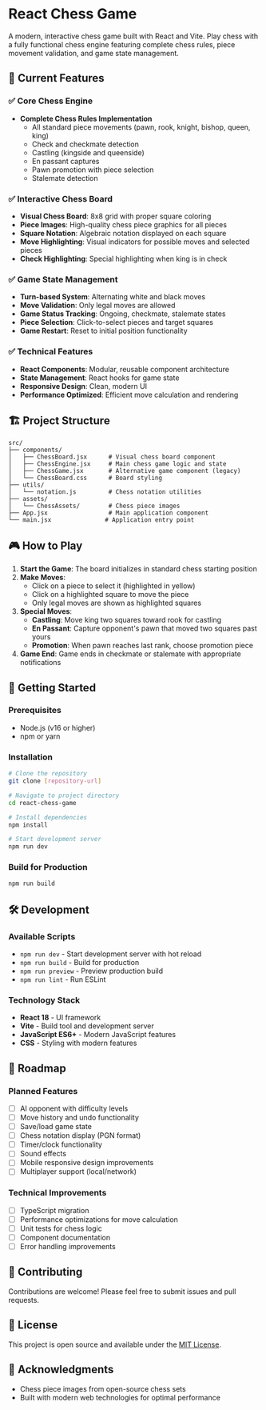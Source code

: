 # React Chess Game

A modern, interactive chess game built with React and Vite. Play chess with a fully functional chess engine featuring complete chess rules, piece movement validation, and game state management.

## 🎯 Current Features

### ✅ Core Chess Engine
- **Complete Chess Rules Implementation**
  - All standard piece movements (pawn, rook, knight, bishop, queen, king)
  - Check and checkmate detection
  - Castling (kingside and queenside)
  - En passant captures
  - Pawn promotion with piece selection
  - Stalemate detection

### ✅ Interactive Chess Board
- **Visual Chess Board**: 8x8 grid with proper square coloring
- **Piece Images**: High-quality chess piece graphics for all pieces
- **Square Notation**: Algebraic notation displayed on each square
- **Move Highlighting**: Visual indicators for possible moves and selected pieces
- **Check Highlighting**: Special highlighting when king is in check

### ✅ Game State Management
- **Turn-based System**: Alternating white and black moves
- **Move Validation**: Only legal moves are allowed
- **Game Status Tracking**: Ongoing, checkmate, stalemate states
- **Piece Selection**: Click-to-select pieces and target squares
- **Game Restart**: Reset to initial position functionality

### ✅ Technical Features
- **React Components**: Modular, reusable component architecture
- **State Management**: React hooks for game state
- **Responsive Design**: Clean, modern UI
- **Performance Optimized**: Efficient move calculation and rendering

## 🏗️ Project Structure

```
src/
├── components/
│   ├── ChessBoard.jsx      # Visual chess board component
│   ├── ChessEngine.jsx     # Main chess game logic and state
│   ├── ChessGame.jsx       # Alternative game component (legacy)
│   └── ChessBoard.css      # Board styling
├── utils/
│   └── notation.js         # Chess notation utilities
├── assets/
│   └── ChessAssets/        # Chess piece images
├── App.jsx                 # Main application component
└── main.jsx               # Application entry point
```

## 🎮 How to Play

1. **Start the Game**: The board initializes in standard chess starting position
2. **Make Moves**: 
   - Click on a piece to select it (highlighted in yellow)
   - Click on a highlighted square to move the piece
   - Only legal moves are shown as highlighted squares
3. **Special Moves**:
   - **Castling**: Move king two squares toward rook for castling
   - **En Passant**: Capture opponent's pawn that moved two squares past yours
   - **Promotion**: When pawn reaches last rank, choose promotion piece
4. **Game End**: Game ends in checkmate or stalemate with appropriate notifications

## 🚀 Getting Started

### Prerequisites
- Node.js (v16 or higher)
- npm or yarn

### Installation
```bash
# Clone the repository
git clone [repository-url]

# Navigate to project directory
cd react-chess-game

# Install dependencies
npm install

# Start development server
npm run dev
```

### Build for Production
```bash
npm run build
```

## 🛠️ Development

### Available Scripts
- `npm run dev` - Start development server with hot reload
- `npm run build` - Build for production
- `npm run preview` - Preview production build
- `npm run lint` - Run ESLint

### Technology Stack
- **React 18** - UI framework
- **Vite** - Build tool and development server
- **JavaScript ES6+** - Modern JavaScript features
- **CSS** - Styling with modern features

## 🎯 Roadmap

### Planned Features
- [ ] AI opponent with difficulty levels
- [ ] Move history and undo functionality
- [ ] Save/load game state
- [ ] Chess notation display (PGN format)
- [ ] Timer/clock functionality
- [ ] Sound effects
- [ ] Mobile responsive design improvements
- [ ] Multiplayer support (local/network)

### Technical Improvements
- [ ] TypeScript migration
- [ ] Performance optimizations for move calculation
- [ ] Unit tests for chess logic
- [ ] Component documentation
- [ ] Error handling improvements

## 🤝 Contributing

Contributions are welcome! Please feel free to submit issues and pull requests.

## 📄 License

This project is open source and available under the [MIT License](LICENSE).

## 🙏 Acknowledgments

- Chess piece images from open-source chess sets
- Built with modern web technologies for optimal performance

